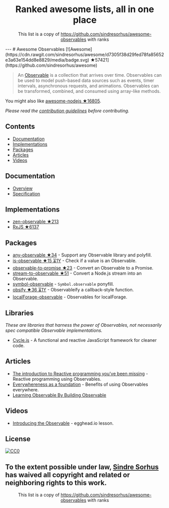 <h1 align="center">
Ranked awesome lists, all in one place
</h1>
<p align="center">
	This list is a copy of <a href="https://github.com/sindresorhus/awesome-observables">https://github.com/sindresorhus/awesome-observables</a> with ranks
</p>
---
# Awesome Observables [![Awesome](https://cdn.rawgit.com/sindresorhus/awesome/d7305f38d29fed78fa85652e3a63e154dd8e8829/media/badge.svg) ★57421](https://github.com/sindresorhus/awesome)

> An [Observable](https://github.com/zenparsing/es-observable) is a collection that arrives over time. Observables can be used to model push-based data sources such as events, timer intervals, asynchronous requests, and animations. Observables can be transformed, combined, and consumed using array-like methods.

You might also like [awesome-nodejs ★16805](https://github.com/sindresorhus/awesome-nodejs).

*Please read the [contribution guidelines](https://github.com/sindresorhus/awesome-observables/blob/master/contributing.md) before contributing.*


## Contents

- [Documentation](#documentation)
- [Implementations](#implementations)
- [Packages](#packages)
- [Articles](#articles)
- [Videos](#videos)


## Documentation

- [Overview](https://github.com/zenparsing/es-observable)
- [Specification](https://zenparsing.github.io/es-observable/)


## Implementations

- [zen-observable ★213](https://github.com/zenparsing/zen-observable)
- [RxJS ★6137](https://github.com/ReactiveX/RxJS)


## Packages

- [any-observable ★34](https://github.com/sindresorhus/any-observable) - Support any Observable library and polyfill.
- [is-observable ★15 ⏳1Y](https://github.com/sindresorhus/is-observable) - Check if a value is an Observable.
- [observable-to-promise ★23](https://github.com/sindresorhus/observable-to-promise) - Convert an Observable to a Promise.
- [stream-to-observable ★51](https://github.com/jamestalmage/stream-to-observable) - Convert a Node.js stream into an Observable.
- [symbol-observable](https://github.com/blesh/symbol-observable) - `Symbol.observable` ponyfill.
- [obsify ★36 ⏳1Y](https://github.com/samverschueren/obsify) - Observableify a callback-style function.
- [localForage-observable](https://github.com/thgreasi/localForage-observable) - Observables for localForage.


## Libraries

*These are libraries that harness the power of Observables, not necessarily spec compatible Observable implementations.*

- [Cycle.js](http://cycle.js.org) - A functional and reactive JavaScript framework for cleaner code.


## Articles

- [The introduction to Reactive programming you've been missing](https://gist.github.com/staltz/868e7e9bc2a7b8c1f754) - Reactive programming using Observables.
- [Everywhereness as a foundation](http://staltz.com/everywhereness-as-a-foundation.html) - Benefits of using Observables everywhere.
- [Learning Observable By Building Observable](https://medium.com/@benlesh/learning-observable-by-building-observable-d5da57405d87)


## Videos

- [Introducing the Observable](https://egghead.io/lessons/javascript-introducing-the-observable) - egghead.io lesson.


## License

[![CC0](http://mirrors.creativecommons.org/presskit/buttons/88x31/svg/cc-zero.svg)](https://creativecommons.org/publicdomain/zero/1.0/)

To the extent possible under law, [Sindre Sorhus](https://sindresorhus.com) has waived all copyright and related or neighboring rights to this work.
---
<p align="center">
	This list is a copy of <a href="https://github.com/sindresorhus/awesome-observables">https://github.com/sindresorhus/awesome-observables</a> with ranks
</p>

